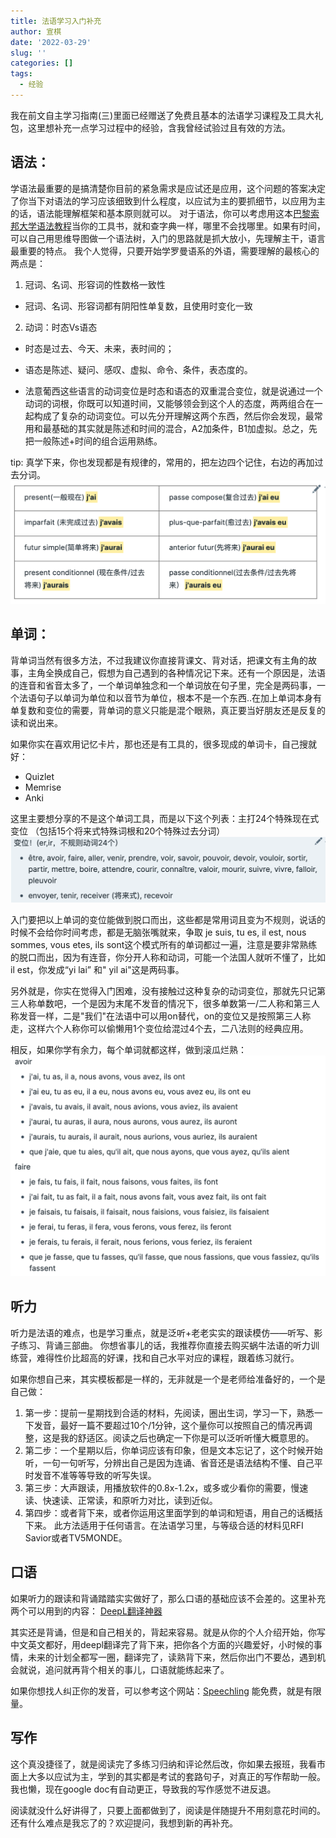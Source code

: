 ```yaml
---
title: 法语学习入门补充
author: 宣棋
date: '2022-03-29'
slug: ''
categories: []
tags:
  - 经验
---
```


我在前文自主学习指南(三)里面已经赠送了免费且基本的法语学习课程及工具大礼包，这里想补充一点学习过程中的经验，含我曾经试验过且有效的方法。

## 语法：
学语法最重要的是搞清楚你目前的紧急需求是应试还是应用，这个问题的答案决定了你当下对语法的学习应该细致到什么程度，以应试为主的要抓细节，以应用为主的话，语法能理解框架和基本原则就可以。
对于语法，你可以考虑用这本[巴黎索邦大学语法教程](https://book.douban.com/subject/24875533/)当你的工具书，就和查字典一样，哪里不会找哪里。如果有时间，可以自己用思维导图做一个语法树，入门的思路就是抓大放小，先理解主干，语言最重要的特点。
我个人觉得，只要开始学罗曼语系的外语，需要理解的最核心的两点是：
1. 冠词、名词、形容词的性数格一致性
- 冠词、名词、形容词都有阴阳性单复数，且使用时变化一致
2. 动词：时态Vs语态

- 时态是过去、今天、未来，表时间的；
- 语态是陈述、疑问、感叹、虚拟、命令、条件，表态度的。

- 法意葡西这些语言的动词变位是时态和语态的双重混合变位，就是说通过一个动词的词根，你既可以知道时间，又能够领会到这个人的态度，两两组合在一起构成了复杂的动词变位。可以先分开理解这两个东西，然后你会发现，最常用和最基础的其实就是陈述和时间的混合，A2加条件，B1加虚拟。总之，先把一般陈述+时间的组合运用熟练。

tip: 真学下来，你也发现都是有规律的，常用的，把左边四个记住，右边的再加过去分词。
![](grammar1.png)

## 单词：
背单词当然有很多方法，不过我建议你直接背课文、背对话，把课文有主角的故事，主角全换成自己，假想为自己遇到的各种情况记下来。还有一个原因是，法语的连音和省音太多了，一个单词单独念和一个单词放在句子里，完全是两码事，一个法语句子以单词为单位和以音节为单位，根本不是一个东西..在加上单词本身有单复数和变位的需要，背单词的意义只能是混个眼熟，真正要当好朋友还是反复的读和说出来。

如果你实在喜欢用记忆卡片，那也还是有工具的，很多现成的单词卡，自己搜就好：
- Quizlet
- Memrise
- Anki

这里主要想分享的不是这个单词工具，而是以下这个列表：主打24个特殊现在式变位 （包括15个将来式特殊词根和20个特殊过去分词）
![](grammar2.png)

入门要把以上单词的变位能做到脱口而出，这些都是常用词且变为不规则，说话的时候不会给你时间考虑，都是无脑张嘴就来，争取 je suis, tu es, il est, nous sommes, vous etes, ils sont这个模式所有的单词都过一遍，注意是要非常熟练的脱口而出，因为有连音，你分开人称和动词，可能一个法国人就听不懂了，比如il est，你发成“yi lai” 和" yil ai"这是两码事。

另外就是，你实在觉得入门困难，没有接触过这种复杂的动词变位，那就先只记第三人称单数吧，一个是因为末尾不发音的情况下，很多单数第一/二人称和第三人称发音一样，二是"我们"在法语中可以用on替代，on的变位又是按照第三人称走，这样六个人称你可以偷懒用1个变位给混过4个去，二八法则的经典应用。

相反，如果你学有余力，每个单词就都这样，做到滚瓜烂熟：
![](grammar3.png)

## 听力
听力是法语的难点，也是学习重点，就是泛听+老老实实的跟读模仿——听写、影子练习、背诵三部曲。
你想省事儿的话，我推荐你直接去购买蜗牛法语的听力训练营，难得性价比超高的好课，找和自己水平对应的课程，跟着练习就行。

如果你想自己来，其实模板都是一样的，无非就是一个是老师给准备好的，一个是自己做：

1. 第一步：提前一星期找到合适的材料，先阅读，圈出生词，学习一下，熟悉一下发音，最好一篇不要超过10个/1分钟，这个量你可以按照自己的情况再调整，这是我的舒适区。阅读之后也确定一下你是可以泛听听懂大概意思的。
2. 第二步：一个星期以后，你单词应该有印象，但是文本忘记了，这个时候开始听，一句一句听写，分辨出自己是因为连诵、省音还是语法结构不懂、自己平时发音不准等等导致的听写失误。
3. 第三步：大声跟读，用播放软件的0.8x-1.2x，或多或少看你的需要，慢速读、快速读、正常读，和原听力对比，读到近似。
4. 第四步：或者背下来，或者你运用这里面学到的单词和短语，用自己的话概括下来。
此方法适用于任何语言。在法语学习里，与等级合适的材料见RFI Savior或者TV5MONDE。

## 口语
如果听力的跟读和背诵踏踏实实做好了，那么口语的基础应该不会差的。这里补充两个可以用到的内容：
[DeepL翻译神器](https://www.deepl.com/en/translator)

其实还是背诵，但是和自己相关的，背起来容易。就是从你的个人介绍开始，你写中文英文都好，用deepl翻译完了背下来，把你各个方面的兴趣爱好，小时候的事情，未来的计划全都写一圈，翻译完了，读熟背下来，然后你出门不要怂，遇到机会就说，追问就再背个相关的事儿，口语就能练起来了。

如果你想找人纠正你的发音，可以参考这个网站：[Speechling](https://speechling.com/) 能免费，就是有限量。

## 写作
这个真没捷径了，就是阅读完了多练习归纳和评论然后改，你如果去报班，我看市面上大多以应试为主，学到的其实都是考试的套路句子，对真正的写作帮助一般。我也懒，现在google doc有自动更正，导致我的写作感觉不进反退。

阅读就没什么好讲得了，只要上面都做到了，阅读是伴随提升不用刻意花时间的。还有什么难点是我忘了的？欢迎提问，我想到新的再补充。 
